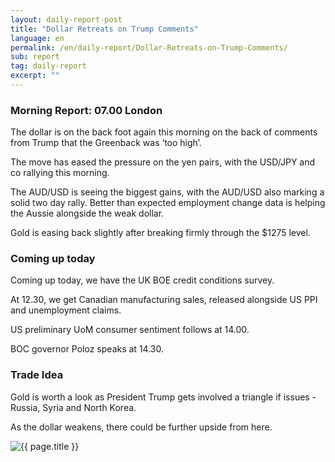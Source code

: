 ```yaml
---
layout: daily-report-post
title: "Dollar Retreats on Trump Comments"
language: en
permalink: /en/daily-report/Dollar-Retreats-on-Trump-Comments/
sub: report
tag: daily-report
excerpt: ""
---
```

### Morning Report: 07.00 London

The dollar is on the back foot again this morning on the back of comments from Trump that the Greenback was ‘too high’.

The move has eased the pressure on the yen pairs, with the USD/JPY and co rallying this morning.

The AUD/USD is seeing the biggest gains, with the AUD/USD also marking a solid two day rally. Better than expected employment change data is helping the Aussie alongside the weak dollar.

Gold is easing back slightly after breaking firmly through the $1275 level.

### Coming up today

Coming up today, we have the UK BOE credit conditions survey.

At 12.30, we get Canadian manufacturing sales, released alongside US PPI and unemployment claims.

US preliminary UoM consumer sentiment follows at 14.00.

BOC governor Poloz speaks at 14.30.

### Trade Idea

Gold is worth a look as President Trump gets involved a triangle if issues - Russia, Syria and North Korea.

As the dollar weakens, there could be further upside from here.

<p><img src="{{ "/assets/images/daily-report/13-apr-17.png" | relative_url }}" alt="{{ page.title }}" title="{{ page.title }}"></p>
